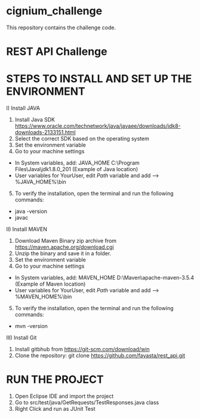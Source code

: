 # cignium_challenge
This repository contains the challenge code.

# REST API Challenge

STEPS TO INSTALL AND SET UP THE ENVIRONMENT
===========================================

I) Install JAVA

1. Install Java SDK https://www.oracle.com/technetwork/java/javaee/downloads/jdk8-downloads-2133151.html 
2. Select the correct SDK based on the operating system
3. Set the environment variable
4. Go to your machine settings
  * In System variables, add: JAVA_HOME C:\Program Files\Java\jdk1.8.0_201 (Example of Java location)
  * User variables for YourUser, edit *Path* variable and add --> %JAVA_HOME%\bin
5. To verify the installation, open the terminal and run the following commands: 
  * java -version
  * javac

II) Install MAVEN

1. Download Maven Binary zip archive from https://maven.apache.org/download.cgi
2. Unzip the binary and save it in a folder.
3. Set the environment variable
4. Go to your machine settings
  * In System variables, add: MAVEN_HOME D:\Maven\apache-maven-3.5.4 (Example of Maven location)
  * User variables for YourUser, edit *Path* variable and add --> %MAVEN_HOME%\bin
5. To verify the installation, open the terminal and run the following commands: 
  * mvn -version
    
 III) Install Git
   1. Install gitbhub from https://git-scm.com/download/win
   2. Clone the repository: git clone https://github.com/fayasta/rest_api.git
 
 RUN THE PROJECT
 ===============
 
  1. Open Eclipse IDE and import the project
  2. Go to src/test/java/GetRequests/TestResponses.java class 
  3. Right Click and run as JUnit Test
 
